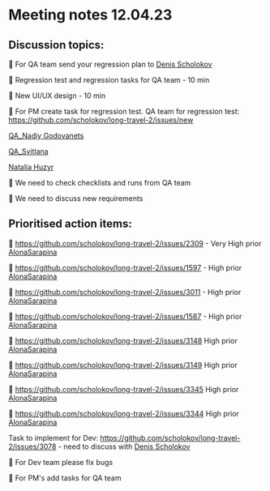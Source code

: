 # Meeting notes 12.04.23

## Discussion topics: 

:black_square_button: For QA team send your regression plan to [Denis Scholokov](https://github.com/scholokov) 

:black_square_button: Regression test and regression tasks for QA team - 10 min

:black_square_button: New UI/UX design  - 10 min

:black_square_button: For PM create task for regression test. QA team for regression test: [https://github.com/scholokov/long-travel-2/issues/new ](https://github.com/scholokov/long-travel-2/issues/3150)

[QA_Nadiy Godovanets](https://github.com/Nadiyk) 

[QA_Svitlana](https://github.com/SOlkhova) 

[Natalia Huzyr](https://github.com/GNatala) 

:black_square_button: We need to check checklists and runs from QA team 

:black_square_button: We need to discuss new requirements 

## Prioritised action items:   

:black_square_button: https://github.com/scholokov/long-travel-2/issues/2309 - Very High prior [AlonaSarapina](https://github.com/AlonaSarapina)  

:black_square_button: https://github.com/scholokov/long-travel-2/issues/1597 - High prior [AlonaSarapina](https://github.com/AlonaSarapina)  

:black_square_button: https://github.com/scholokov/long-travel-2/issues/3011 - High prior [AlonaSarapina](https://github.com/AlonaSarapina)   

:black_square_button: https://github.com/scholokov/long-travel-2/issues/1587 - High prior [AlonaSarapina](https://github.com/AlonaSarapina)    
 
:black_square_button: https://github.com/scholokov/long-travel-2/issues/3148  High prior [AlonaSarapina](https://github.com/AlonaSarapina)     

:black_square_button: https://github.com/scholokov/long-travel-2/issues/3149 High prior [AlonaSarapina](https://github.com/AlonaSarapina)     

:black_square_button: https://github.com/scholokov/long-travel-2/issues/3345 High prior [AlonaSarapina](https://github.com/AlonaSarapina)   

:black_square_button: https://github.com/scholokov/long-travel-2/issues/3344 High prior [AlonaSarapina](https://github.com/AlonaSarapina)   

Task to implement for Dev: https://github.com/scholokov/long-travel-2/issues/3078 - need to discuss with [Denis Scholokov](https://github.com/scholokov) 

:black_square_button: For Dev team please fix bugs 

:black_square_button:  For PM's add tasks for QA team 
